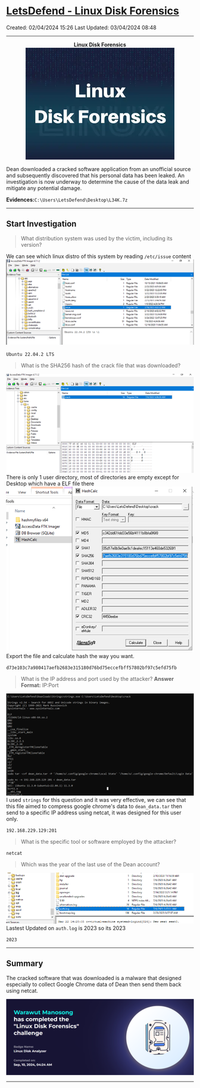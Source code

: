 # [LetsDefend - Linux Disk Forensics](https://app.letsdefend.io/challenge/linux-disk-forensics)
Created: 02/04/2024 15:26
Last Updated: 03/04/2024 08:48
* * *
<div align=center>

**Linux Disk Forensics**
![abe071d88d084c77ace70eacd04e06d7.png](/_resources/abe071d88d084c77ace70eacd04e06d7.png)
</div>
Dean downloaded a cracked software application from an unofficial source and subsequently discovered that his personal data has been leaked. An investigation is now underway to determine the cause of the data leak and mitigate any potential damage.

**Evidences:**`C:\Users\LetsDefend\Desktop\L34K.7z`
* * *
## Start Investigation
> What distribution system was used by the victim, including its version?

We can see which linux distro of this system by reading `/etc/issue` content
![907660c8df72eeb10c5838f51b12cc5f.png](/_resources/907660c8df72eeb10c5838f51b12cc5f.png)
```
Ubuntu 22.04.2 LTS
```

>What is the SHA256 hash of the crack file that was downloaded?

![ee7292fa0ee4a6f6e7e8822235cedfc8.png](/_resources/ee7292fa0ee4a6f6e7e8822235cedfc8.png)
There is only 1 user directory, most of directories are empty except for Desktop which have a ELF file there
![08115fe11dc381dc1d384a2d266cde2a.png](/_resources/08115fe11dc381dc1d384a2d266cde2a.png)
Export the file and calculate hash the way you want.
```
d73e103c7a980417aefb2683e315180d76bd75eccefbff57802bf97c5efd75fb
```

> What is the IP address and port used by the attacker?
**Answer Format:** IP:Port

![454b6290974b93b7fc415d30c93d3b0b.png](/_resources/454b6290974b93b7fc415d30c93d3b0b.png)
I used `strings` for this question and it was very effective, we can see that this file aimed to compress google chrome's data to `dean_data.tar` then send to a specific IP address using netcat, it was designed for this user only.
```
192.168.229.129:201
```

> What is the specific tool or software employed by the attacker?
```
netcat
```

> Which was the year of the last use of the Dean account?

![c6494e99434a4f69ede62c641edbc130.png](/_resources/c6494e99434a4f69ede62c641edbc130.png)
Lastest Updated on `auth.log` is 2023 so its 2023
```
2023
```

* * *
## Summary
The cracked software that was downloaded is a malware that designed especially to collect Google Chrome data of Dean then send them back using netcat.

<div align=center>

![5de6b55d400c508ec8c299cbdf329221.png](/_resources/5de6b55d400c508ec8c299cbdf329221.png)
</div>

* * *
